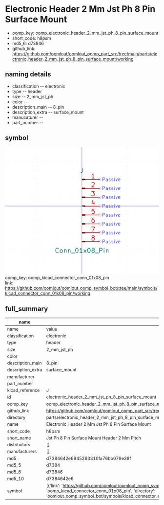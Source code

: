# Electronic Header 2 Mm Jst Ph 8 Pin Surface Mount

  
* oomp_key: oomp_electronic_header_2_mm_jst_ph_8_pin_surface_mount 
* short_code: h8psm
* md5_6: d73846  
* github_link: https://github.com/oomlout/oomlout_oomp_part_src/tree/main/parts/electronic_header_2_mm_jst_ph_8_pin_surface_mount/working  
## naming details
* classification -- electronic
* type -- header
* size -- 2_mm_jst_ph
* color -- 
* description_main -- 8_pin
* description_extra -- surface_mount
* manucaturer -- 
* part_number -- 



## symbol

![](symbol/0/working/working_600.png)  
oomp_key: oomp_kicad_connector_conn_01x08_pin  
link: https://github.com/oomlout/oomlout_oomp_symbol_bot/tree/main/symbols/kicad_connector_conn_01x08_pin/working  


## full_summary
| name | value | 
| --- | --- | 
| name | value | 
| classification | electronic | 
| type | header | 
| size | 2_mm_jst_ph | 
| color |  | 
| description_main | 8_pin | 
| description_extra | surface_mount | 
| manufacturer |  | 
| part_number |  | 
| kicad_reference | J | 
| id | electronic_header_2_mm_jst_ph_8_pin_surface_mount | 
| oomp_key | oomp_electronic_header_2_mm_jst_ph_8_pin_surface_mount | 
| github_link | https://github.com/oomlout/oomlout_oomp_part_src/tree/main/parts/electronic_header_2_mm_jst_ph_8_pin_surface_mount/working | 
| directory | parts/electronic_header_2_mm_jst_ph_8_pin_surface_mount | 
| name | Electronic Header 2 Mm Jst Ph 8 Pin Surface Mount | 
| short_code | h8psm | 
| short_name | Jst Ph 8 Pin Surface Mount Header 2 Mm Pitch | 
| distributors | [] | 
| manufacturers | [] | 
| md5 | d7384642e6945263310fa76bb079e38f | 
| md5_5 | d7384 | 
| md5_6 | d73846 | 
| md5_10 | d7384642e6 | 
| symbol | [{'link': 'https://github.com/oomlout/oomlout_oomp_symbol_bot/tree/main/symbols/kicad_connector_conn_01x08_pin', 'oomp_key': 'oomp_kicad_connector_conn_01x08_pin', 'directory': 'oomlout_oomp_symbol_bot/symbols/kicad_connector_conn_01x08_pin//working/working.kicad_sym'}] | 
